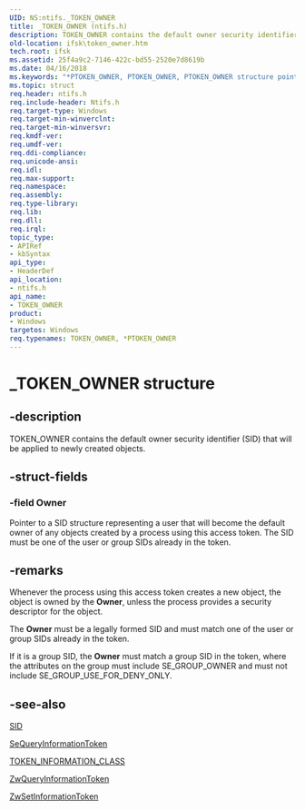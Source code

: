 ```yaml
---
UID: NS:ntifs._TOKEN_OWNER
title: _TOKEN_OWNER (ntifs.h)
description: TOKEN_OWNER contains the default owner security identifier (SID) that will be applied to newly created objects.
old-location: ifsk\token_owner.htm
tech.root: ifsk
ms.assetid: 25f4a9c2-7146-422c-bd55-2520e7d8619b
ms.date: 04/16/2018
ms.keywords: "*PTOKEN_OWNER, PTOKEN_OWNER, PTOKEN_OWNER structure pointer [Installable File System Drivers], TOKEN_OWNER, TOKEN_OWNER structure [Installable File System Drivers], _TOKEN_OWNER, ifsk.token_owner, ntifs/PTOKEN_OWNER, ntifs/TOKEN_OWNER, securitystructures_1be454bb-1b55-4fe5-bdbb-85bfcf9dc9c8.xml"
ms.topic: struct
req.header: ntifs.h
req.include-header: Ntifs.h
req.target-type: Windows
req.target-min-winverclnt: 
req.target-min-winversvr: 
req.kmdf-ver: 
req.umdf-ver: 
req.ddi-compliance: 
req.unicode-ansi: 
req.idl: 
req.max-support: 
req.namespace: 
req.assembly: 
req.type-library: 
req.lib: 
req.dll: 
req.irql: 
topic_type:
- APIRef
- kbSyntax
api_type:
- HeaderDef
api_location:
- ntifs.h
api_name:
- TOKEN_OWNER
product:
- Windows
targetos: Windows
req.typenames: TOKEN_OWNER, *PTOKEN_OWNER
---
```


# _TOKEN_OWNER structure


## -description


TOKEN_OWNER contains the default owner security identifier (SID) that will be applied to newly created objects. 


## -struct-fields




### -field Owner

Pointer to a SID structure representing a user that will become the default owner of any objects created by a process using this access token. The SID must be one of the user or group SIDs already in the token. 


## -remarks



Whenever the process using this access token creates a new object, the object is owned by the <b>Owner</b>, unless the process provides a security descriptor for the object. 

The <b>Owner</b> must be a legally formed SID and must match one of the user or group SIDs already in the token. 

If it is a group SID, the <b>Owner</b> must match a group SID in the token, where the attributes on the group must include SE_GROUP_OWNER and must not include SE_GROUP_USE_FOR_DENY_ONLY. 




## -see-also




<a href="https://docs.microsoft.com/windows-hardware/drivers/ddi/content/ntifs/ns-ntifs-_sid">SID</a>



<a href="https://docs.microsoft.com/windows-hardware/drivers/ddi/content/ntifs/nf-ntifs-sequeryinformationtoken">SeQueryInformationToken</a>



<a href="https://docs.microsoft.com/windows-hardware/drivers/ddi/content/ntifs/ne-ntifs-_token_information_class">TOKEN_INFORMATION_CLASS</a>



<a href="https://msdn.microsoft.com/library/windows/hardware/ff567055">ZwQueryInformationToken</a>



<a href="https://msdn.microsoft.com/library/windows/hardware/ff567102">ZwSetInformationToken</a>
 

 

